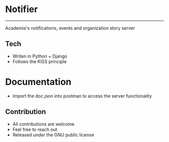 # Notifier
---

Academia's notifications, events and organization story server

## Tech 
- Writen in Python + Django
- Follows the KISS principle


# Documentation
- Import the doc.json into postman to access the server functionality

## Contribution
- All contributions are welcome
- Feel free to reach out
- Released under the GNU public license
